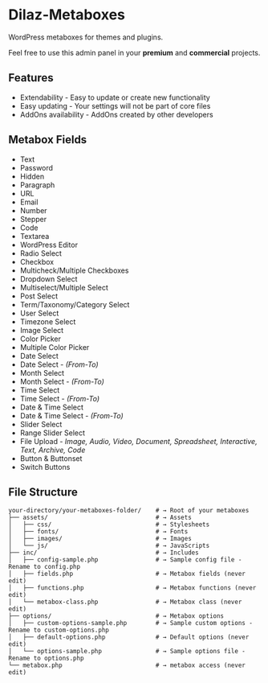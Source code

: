 # Dilaz-Metaboxes
WordPress metaboxes for themes and plugins.

Feel free to use this admin panel in your __premium__ and __commercial__ projects.

## Features
* Extendability - Easy to update or create new functionality 
* Easy updating - Your settings will not be part of core files
* AddOns availability - AddOns created by other developers

## Metabox Fields
* Text
* Password
* Hidden
* Paragraph
* URL
* Email 
* Number 
* Stepper
* Code
* Textarea
* WordPress Editor
* Radio Select
* Checkbox
* Multicheck/Multiple Checkboxes
* Dropdown Select
* Multiselect/Multiple Select
* Post Select
* Term/Taxonomy/Category Select
* User Select
* Timezone Select
* Image Select
* Color Picker
* Multiple Color Picker
* Date Select
* Date Select - *(From-To)*
* Month Select
* Month Select - *(From-To)*
* Time Select
* Time Select - *(From-To)*
* Date & Time Select
* Date & Time Select - *(From-To)*
* Slider Select
* Range Slider Select
* File Upload - *Image, Audio, Video, Document, Spreadsheet, Interactive, Text, Archive, Code*
* Button & Buttonset
* Switch Buttons


## File Structure
```
your-directory/your-metaboxes-folder/    # → Root of your metaboxes
├── assets/                              # → Assets
│   ├── css/                             # → Stylesheets
│   ├── fonts/                           # → Fonts
│   ├── images/                          # → Images
│   └── js/                              # → JavaScripts
├── inc/                                 # → Includes
│   ├── config-sample.php                # → Sample config file - Rename to config.php
│   ├── fields.php                       # → Metabox fields (never edit)
│   ├── functions.php                    # → Metabox functions (never edit)
│   └── metabox-class.php                # → Metabox class (never edit)
├── options/                             # → Metabox options
│   ├── custom-options-sample.php        # → Sample custom options - Rename to custom-options.php
│   ├── default-options.php              # → Default options (never edit)
│   └── options-sample.php               # → Sample options file - Rename to options.php
└── metabox.php                          # → metabox access (never edit)
```



